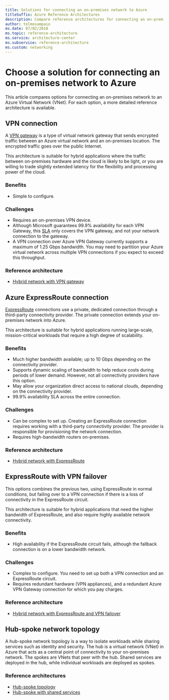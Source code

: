 ```yaml
---
title: Solutions for connecting an on-premises network to Azure
titleSuffix: Azure Reference Architectures
description: Compare reference architectures for connecting an on-premises network to Azure.
author: telmosampaio
ms.date: 07/02/2018
ms.topic: reference-architecture
ms.service: architecture-center
ms.subservice: reference-architecture
ms.custom: networking
---
```


# Choose a solution for connecting an on-premises network to Azure

This article compares options for connecting an on-premises network to an Azure Virtual Network (VNet). For each option, a more detailed reference architecture is available.

## VPN connection

A [VPN gateway](/azure/vpn-gateway/vpn-gateway-about-vpngateways) is a type of virtual network gateway that sends encrypted traffic between an Azure virtual network and an on-premises location. The encrypted traffic goes over the public Internet.

This architecture is suitable for hybrid applications where the traffic between on-premises hardware and the cloud is likely to be light, or you are willing to trade slightly extended latency for the flexibility and processing power of the cloud.

### Benefits

- Simple to configure.

### Challenges

- Requires an on-premises VPN device.
- Although Microsoft guarantees 99.9% availability for each VPN Gateway, this [SLA](https://azure.microsoft.com/support/legal/sla/vpn-gateway/) only covers the VPN gateway, and not your network connection to the gateway.
- A VPN connection over Azure VPN Gateway currently supports a maximum of 1.25 Gbps bandwidth. You may need to partition your Azure virtual network across multiple VPN connections if you expect to exceed this throughput.

### Reference architecture

- [Hybrid network with VPN gateway](./vpn.md)

<!-- markdownlint-disable MD024 -->

## Azure ExpressRoute connection

[ExpressRoute](/azure/expressroute/) connections use a private, dedicated connection through a third-party connectivity provider. The private connection extends your on-premises network into Azure.

This architecture is suitable for hybrid applications running large-scale, mission-critical workloads that require a high degree of scalability.

### Benefits

- Much higher bandwidth available; up to 10 Gbps depending on the connectivity provider.
- Supports dynamic scaling of bandwidth to help reduce costs during periods of lower demand. However, not all connectivity providers have this option.
- May allow your organization direct access to national clouds, depending on the connectivity provider.
- 99.9% availability SLA across the entire connection.

### Challenges

- Can be complex to set up. Creating an ExpressRoute connection requires working with a third-party connectivity provider. The provider is responsible for provisioning the network connection.
- Requires high-bandwidth routers on-premises.

### Reference architecture

- [Hybrid network with ExpressRoute](./expressroute.md)

## ExpressRoute with VPN failover

This options combines the previous two, using ExpressRoute in normal conditions, but failing over to a VPN connection if there is a loss of connectivity in the ExpressRoute circuit.

This architecture is suitable for hybrid applications that need the higher bandwidth of ExpressRoute, and also require highly available network connectivity.

### Benefits

- High availability if the ExpressRoute circuit fails, although the fallback connection is on a lower bandwidth network.

### Challenges

- Complex to configure. You need to set up both a VPN connection and an ExpressRoute circuit.
- Requires redundant hardware (VPN appliances), and a redundant Azure VPN Gateway connection for which you pay charges.

### Reference architecture

- [Hybrid network with ExpressRoute and VPN failover](./expressroute-vpn-failover.md)

<!-- markdownlint-disable MD024 -->

## Hub-spoke network topology

A hub-spoke network topology is a way to isolate workloads while sharing services such as identity and security. The hub is a virtual network (VNet) in Azure that acts as a central point of connectivity to your on-premises network. The spokes are VNets that peer with the hub. Shared services are deployed in the hub, while individual workloads are deployed as spokes.

### Reference architectures

- [Hub-spoke topology](./hub-spoke.md)
- [Hub-spoke with shared services](./shared-services.md)

